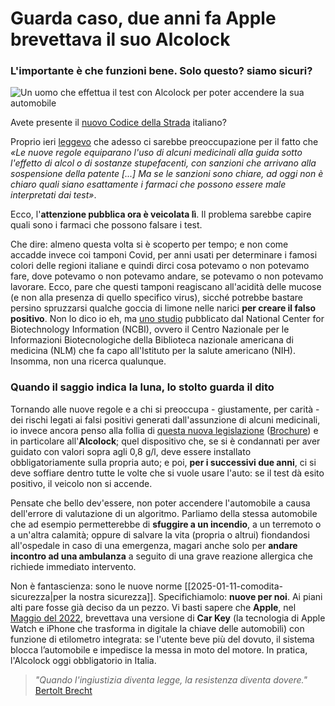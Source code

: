 # Guarda caso, due anni fa Apple brevettava il suo Alcolock

### L'importante è che funzioni bene. Solo questo? siamo sicuri?

![Un uomo che effettua il test con Alcolock per poter accendere la sua automobile](alcolock.jpg)

Avete presente il [nuovo Codice della Strada](https://www.mit.gov.it/documentazione/codice-della-strada) italiano?

Proprio ieri [leggevo](https://tg24.sky.it/cronaca/2025/01/19/nuovo-codice-strada-patente-farmaci?card=2) che adesso ci sarebbe preoccupazione per il fatto che *«Le nuove regole equiparano l'uso di alcuni medicinali alla guida sotto l'effetto di alcol o di sostanze stupefacenti, con sanzioni che arrivano alla sospensione della patente [...] Ma se le sanzioni sono chiare, ad oggi non è chiaro quali siano esattamente i farmaci che possono essere male interpretati dai test»*.

Ecco, l'**attenzione pubblica ora è veicolata lì**. Il problema sarebbe capire quali sono i farmaci che possono falsare i test.

Che dire: almeno questa volta si è scoperto per tempo; e non come accadde invece coi tamponi Covid, per anni usati per determinare i famosi colori delle regioni italiane e quindi dirci cosa potevamo o non potevamo fare, dove potevamo o non potevamo andare, se potevamo o non potevamo lavorare. Ecco, pare che questi tamponi reagiscano all'acidità delle mucose (e non alla presenza di quello specifico virus), sicché potrebbe bastare persino spruzzarsi qualche goccia di limone nelle narici **per creare il falso positivo**. Non lo dico io eh, ma [uno studio](https://pubmed.ncbi.nlm.nih.gov/34418566/) pubblicato dal National Center for Biotechnology Information (NCBI), ovvero il Centro Nazionale per le Informazioni Biotecnologiche della Biblioteca nazionale americana di medicina (NLM) che fa capo all'Istituto per la salute americano (NIH). Insomma, non una ricerca qualunque.

### Quando il saggio indica la luna, lo stolto guarda il dito

Tornando alle nuove regole e a chi si preoccupa - giustamente, per carità - dei rischi legati ai falsi positivi generati dall'assunzione di alcuni medicinali, io invece ancora penso alla follia di [questa nuova legislazione](https://www.programmagoverno.gov.it/it/notizie/la-revisione-del-codice-della-strada-entra-in-vigore-il-14-dicembre-2024/) ([Brochure](https://www.mit.gov.it/nfsmitgov/files/media/notizia/2024-12/Presentazione_Stampa_Italia_dei_Si%CC%80_Trieste.pdf)) e in particolare all'**Alcolock**; quel dispositivo che, se si è condannati per aver guidato con valori sopra agli 0,8 g/l, deve essere installato obbligatoriamente sulla propria auto; e poi, **per i successivi due anni**, ci si deve soffiare dentro tutte le volte che si vuole usare l'auto: se il test dà esito positivo, il veicolo non si accende.

Pensate che bello dev'essere, non poter accendere l'automobile a causa dell'errore di valutazione di un algoritmo. Parliamo della stessa automobile che ad esempio permetterebbe di **sfuggire a un incendio**, a un terremoto o a un'altra calamità; oppure di salvare la vita (propria o altrui) fiondandosi all'ospedale in caso di una emergenza, magari anche solo per **andare incontro ad una ambulanza** a seguito di una grave reazione allergica che richiede immediato intervento.

Non è fantascienza: sono le nuove norme [[2025-01-11-comodita-sicurezza|per la nostra sicurezza]]. Specifichiamolo: **nuove per noi**. Ai piani alti pare fosse già deciso da un pezzo. Vi basti sapere che **Apple**, nel [Maggio del 2022](https://www.patentlyapple.com/2022/05/apple-invents-a-future-breathalyzer-test-built-into-the-car-keys-app-for-iphone-apple-watch.html), brevettava una versione di **Car Key** (la tecnologia di Apple Watch e iPhone che trasforma in digitale la chiave delle automobili) con funzione di etilometro integrata: se l'utente beve più del dovuto, il sistema blocca l’automobile e impedisce la messa in moto del motore. In pratica, l'Alcolock oggi obbligatorio in Italia.

> *"Quando l'ingiustizia diventa legge, la resistenza diventa dovere."* [Bertolt Brecht](https://amzn.to/4hdWtJG)